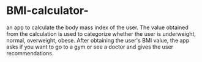 # BMI-calculator-
an app to calculate the body mass index of the user. The value obtained from the calculation is used to categorize whether the user is underweight, normal, overweight, obese. After obtaining the user's BMI value, the app asks if you want to go to a gym or see a doctor and gives the user recommendations.
